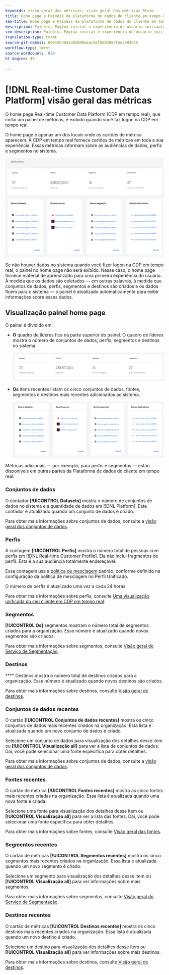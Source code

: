 ```yaml
---
keywords: visão geral das métricas; visão geral das métricas Rtcdp
title: Home page e Painéis da plataforma de dados do cliente em tempo real
seo-title: Home page e Painéis da plataforma de dados do cliente em tempo real
description: Painéis, Página inicial e experiência de usuário iniciante da Adobe Experience Platform
seo-description: Painéis, Página inicial e experiência de usuário iniciante da Adobe Experience Platform
translation-type: tm+mt
source-git-commit: 00010d38a5d05800aeac9af8505093fee3593b45
workflow-type: tm+mt
source-wordcount: '636'
ht-degree: 4%

---
```



# [!DNL Real-time Customer Data Platform] visão geral das métricas

O home page Real-time Customer Data Platform (CDP em tempo real), que inclui um painel de métricas, é exibido quando você faz logon na CDP em tempo real.

O home page é apenas um dos locais onde os cartões de métrica aparecem. A CDP em tempo real fornece cartões de métricas em toda a sua experiência. Essas métricas informam sobre as audiências de dados, perfis e segmentos no sistema.

![imagem](assets/home.png)

Se não houver dados no sistema quando você fizer logon na CDP em tempo real, o painel no home page não será exibido. Nesse caso, o home page fornece material de aprendizado para uma primeira experiência do usuário. À medida que os dados são coletados — em outras palavras, à medida que <!--sources-->conjuntos de dados, perfis, segmentos e destinos são criados e os dados fluem para o sistema — o painel é atualizado automaticamente para exibir informações sobre esses dados<!-- in metric cards-->.

## Visualização painel home page

<!--The dashboard shows information in several areas. Each category of information displays for the time range shown beneath the data.-->

O painel é dividido em<!-- two areas.-->:

* **O** quadro de líderes fica na parte superior do painel. O quadro de líderes mostra o número de conjuntos de dados, perfis, segmentos e destinos no sistema.

   ![imagem](assets/leaderboard.png)

<!-- * **Metric cards** display beneath the leaderboard. Metric cards show additional information, such as percentages or trends. Metric cards appear as data is collected.
    ![image](assets/home-metrics.jpg)
Some information is shown in different ways on both the leaderboard and metric cards. -->
* **Os** itens recentes listam os cinco conjuntos de dados, fontes, segmentos e destinos mais recentes adicionados ao sistema.

   ![imagem](assets/recent.png)

Métricas adicionais — por exemplo, para perfis e segmentos — estão disponíveis em outras partes da Plataforma de dados do cliente em tempo real.

### Conjuntos de dados

O contador **[!UICONTROL Datasets]** mostra o número de conjuntos de dados no sistema e a quantidade de dados em [!DNL Platform]. Este contador é atualizado quando um conjunto de dados é criado.

Para obter mais informações sobre conjuntos de dados, consulte a [visão geral dos conjuntos de dados](../catalog/datasets/overview.md).

### Perfis

A contagem **[!UICONTROL Perfis]** mostra o número total de pessoas com perfis em [!DNL Real-time Customer Profile]. Ela não inclui fragmentos de perfil. Esta é a sua audiência totalmente endereçável.

Essa contagem usa a [política de mesclagem](profile/merge-policies.md) padrão, conforme definido na configuração da política de mesclagem no Perfil Unificado.

O número de perfis é atualizado uma vez a cada 24 horas.

Para obter mais informações sobre perfis, consulte [Uma visualização unificada do seu cliente em CDP em tempo real](profile/profile-overview.md).

### Segmentos

**[!UICONTROL Os]** segmentos mostram o número total de segmentos criados para a organização. Esse número é atualizado quando novos segmentos são criados.

Para obter mais informações sobre segmentos, consulte [Visão geral do Serviço de Segmentação](segmentation/segmentation-overview.md).

### Destinos

**** Destinos mostra o número total de destinos criados para a organização. Esse número é atualizado quando novos destinos são criados.

Para obter mais informações sobre destinos, consulte [Visão geral de destinos](destinations/overview.md).

<!-- ### Successful profile records

In the leaderboard **[!UICONTROL Successful profile records]** shows the total number of records that have been successfully processed into the profile.

There is also a metric card that shows the percentage of successful records. Select **[!UICONTROL View datasets]** to see more details about the profile records. Hover over the colored area of the graph to see additional details:

![image](assets/home-profilerecords-details.PNG)

The number of successful profile records is updated hourly. 

For more information about profiles, see [A unified view of your customer in Real-time CDP](profile/profile-overview.md).

### Total profile records

The **[!UICONTROL Total profile records]** metric card shows the total number of data records enabled to feed into the profiles, and the percentage that are successful, updated once per day. This does not include all data in the data lake, because some data might not be enabled to feed into the profiles.

 Hover over the colored area of the graph to see additional details about the successful profiles:

![image](assets/home-profile-details.PNG)

Select **[!UICONTROL View profiles]** to see more details about the profile records.

For more information about profiles, see [A unified view of your customer in Real-time CDP](profile/profile-overview.md).

For more information about viewing a specific profile, see [Profile viewer](profile/profile-viewer.md).

### Failed profile records

In the leaderboard, **[!UICONTROL Failed profile records]** counts the number of records that failed to process into the profile.

The **[!UICONTROL Failed profile records]** metric card shows this count, and includes a graphical representation that helps you see how failures have trended during the time shown below the graphic. This chart is updated hourly. Select **[!UICONTROL View datasets]** to see more details about the profile records.

The number of failed profile records is updated hourly. -->

### Conjuntos de dados recentes

O cartão **[!UICONTROL Conjuntos de dados recentes]** mostra os cinco conjuntos de dados mais recentes criados na organização. Esta lista é atualizada quando um novo conjunto de dados é criado.

Selecione um conjunto de dados para visualização dos detalhes desse item ou **[!UICONTROL Visualização all]** para ver a lista de conjuntos de dados. Daí, você pode selecionar uma fonte específica para obter detalhes.

Para obter mais informações sobre conjuntos de dados, consulte a [visão geral dos conjuntos de dados](../catalog/datasets/overview.md).

### Fontes recentes

O cartão de métrica **[!UICONTROL Fontes recentes]** mostra as cinco fontes mais recentes criadas na organização. Essa lista é atualizada quando uma nova fonte é criada.

Selecione uma fonte para visualização dos detalhes desse item ou **[!UICONTROL Visualização all]** para ver a lista das fontes. Daí, você pode selecionar uma fonte específica para obter detalhes.

Para obter mais informações sobre fontes, consulte [Visão geral das fontes](sources/sources-overview.md).

### Segmentos recentes

O cartão de métricas **[!UICONTROL Segmentos recentes]** mostra os cinco segmentos mais recentes criados na organização. Essa lista é atualizada quando um novo segmento é criado.

Selecione um segmento para visualização dos detalhes desse item ou **[!UICONTROL Visualização all]** para ver informações sobre mais segmentos.

Para obter mais informações sobre segmentos, consulte [Visão geral do Serviço de Segmentação](segmentation/segmentation-overview.md).

### Destinos recentes

O cartão de métricas **[!UICONTROL Destinos recentes]** mostra os cinco destinos mais recentes criados na organização. Essa lista é atualizada quando um novo destino é criado.

Selecione um destino para visualização dos detalhes desse item ou **[!UICONTROL Visualização all]** para ver informações sobre mais destinos.

Para obter mais informações sobre destinos, consulte [Visão geral de destinos](destinations/overview.md).
